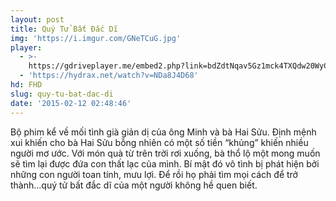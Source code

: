 ```yaml
---
layout: post
title: Quý Tử Bất Đắc Dĩ
img: 'https://i.imgur.com/GNeTCuG.jpg'
player:
  - >-
    https://gdriveplayer.me/embed2.php?link=bdZdtNqav5Gz1mck4TXQdw20WyCHaTCRzZXt%252FcXc6OEdXmBbfLB9DgyVlrlD5jklMgSlx3hWRo3pH0N4AOYLQBFWUxDXEGRgqt9jpxyeRZAc0EwrHVwjoG110o2ZCcxV5xHn9SMjTq%252BKTVyCqS9xkvYpn7Alxgwm6aw2AUahHwIwuO28R1lIoPod6yq5AHuZdROlW4Nza5s5Y7G%252FzP3H2b
  - 'https://hydrax.net/watch?v=NDa8J4D68'
hd: FHD
slug: quy-tu-bat-dac-di
date: '2015-02-12 02:48:46'
---
```

Bộ phim kể về mối tình già giản dị của ông Minh và bà Hai Sửu. Định mệnh xui khiến cho bà Hai Sửu bỗng nhiên có một số tiền “khủng” khiến nhiều người mơ ước. Với món quà từ trên trời rơi xuống, bà thổ lộ một mong muốn sẽ tìm lại được đứa con thất lạc của mình. Bí mật đó vô tình bị phát hiện bởi những con người toan tính, mưu lợi. Để rồi họ phải tìm mọi cách để trở thành...quý tử bất đắc dĩ của một người không hề quen biết.
